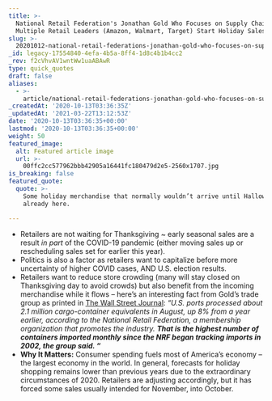 ```yaml
---
title: >-
  National Retail Federation's Jonathan Gold Who Focuses on Supply Chains as
  Multiple Retail Leaders (Amazon, Walmart, Target) Start Holiday Sales Early.
slug: >-
  20201012-national-retail-federations-jonathan-gold-who-focuses-on-supply-chains-as-multiple-retail-leaders-amazon-walmart-target-start-holiday-sales-early
_id: legacy-17554840-4efa-4b5a-8ff4-1d8c4b1b4cc2
_rev: f2cVhvAV1wntWw1uaABAwR
type: quick_quotes
draft: false
aliases:
  - >-
    article/national-retail-federations-jonathan-gold-who-focuses-on-supply-chains-as-multiple-retail-leaders-amazon-walmart-target-start-holiday-sales-early/
_createdAt: '2020-10-13T03:36:35Z'
_updatedAt: '2021-03-22T13:12:53Z'
date: '2020-10-13T03:36:35+00:00'
lastmod: '2020-10-13T03:36:35+00:00'
weight: 50
featured_image:
  alt: Featured article image
  url: >-
    00ffc2cc577962bbb42905a16441fc180479d2e5-2560x1707.jpg
is_breaking: false
featured_quote:
  quote: >-
    Some holiday merchandise that normally wouldn’t arrive until Halloween is
    already here.

---
```

* Retailers are not waiting for Thanksgiving ~ early seasonal sales are a result *in part* of the COVID-19 pandemic (either moving sales up or rescheduling sales set for earlier this year).
* Politics is also a factor as retailers want to capitalize before more uncertainty of higher COVID cases, AND U.S. election results.
* Retailers want to reduce store crowding (many will stay closed on Thanksgiving day to avoid crowds) but also benefit from the incoming merchandise while it flows – here’s an interesting fact from Gold’s trade group as printed in [The Wall Street Journal](https://www.wsj.com/articles/an-october-prime-day-opens-a-remade-holiday-shopping-calendar-11602501518?mod=hp_lead_pos4): _“U.S. ports processed about 2.1 million cargo-container equivalents in August, up 8% from a year earlier, according to the National Retail Federation, a membership organization that promotes the industry. **That is the highest number of containers imported monthly since the NRF began tracking imports in 2002, the group said. “**_
* **Why It Matters:** Consumer spending fuels most of America’s economy – the largest economy in the world. In general, forecasts for holiday shopping remains lower than previous years due to the extraordinary circumstances of 2020. Retailers are adjusting accordingly, but it has forced some sales usually intended for November, into October.